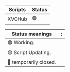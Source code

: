 | Scripts | Status 
| -------- | -------- 
| XVCHub |        🟢 

| Status meanings | :
| -------- | -------- 
| 🟢  Working.|
| 🟡  Script Updating.|
| 🔴  temporarily closed.|
